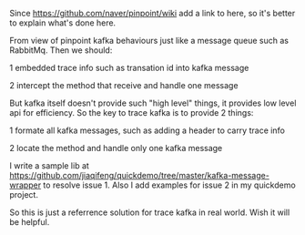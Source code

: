 Since https://github.com/naver/pinpoint/wiki add a link to here, so it's better to explain what's done here.

From view of pinpoint kafka behaviours just like a message queue such as RabbitMq. Then we should:

1 embedded trace info such as transation id into kafka message

2 intercept the method that receive and handle one message

But kafka itself doesn't provide such "high level" things, it provides low level api for efficiency.
So the key to trace kafka is to provide 2 things:

1 formate all kafka messages, such as adding a header to carry trace info

2 locate the method and handle only one kafka message

I write a sample lib at https://github.com/jiaqifeng/quickdemo/tree/master/kafka-message-wrapper to resolve issue 1. Also I add examples for issue 2 in my quickdemo project.

So this is just a referrence solution for trace kafka in real world. Wish it will be helpful.

